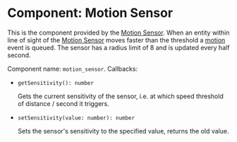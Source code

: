 # Component: Motion Sensor

This is the component provided by the [Motion
Sensor](/block/motion_sensor). When an entity within line of sight of
the [Motion Sensor](/block/motion_sensor) moves faster than the
threshold a [motion](/component/signals#motion_sensor_block) event is
queued. The sensor has a radius limit of 8 and is updated every half
second.

Component name: `motion_sensor`. Callbacks:

- `getSensitivity(): number`

    Gets the current sensitivity of the sensor, i.e. at which speed
    threshold of distance / second it triggers.

- `setSensitivity(value: number): number`

    Sets the sensor's sensitivity to the specified value, returns the
    old value.